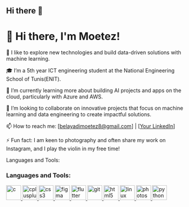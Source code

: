 ## Hi there 👋

<!--
**EMoetez/EMoetez** is a ✨ _special_ ✨ repository because its `README.md` (this file) appears on your GitHub profile.

Here are some ideas to get you started:-->

# 👋 Hi there, I'm Moetez!

🔭 I like to explore new technologies and build data-driven solutions with machine learning.

🎓 I’m a 5th year ICT engineering student at the National Engineering School of Tunis(ENIT).

🌱 I’m currently learning more about building AI projects and apps on the cloud, particularly with Azure and AWS.

👯 I’m looking to collaborate on innovative projects that focus on machine learning and data engineering to create impactful solutions.

📫 How to reach me: [belayadimoetez8@gmail.com] | [[Your LinkedIn](https://www.linkedin.com/in/moetez-belayadi-5000401b8/)] 

⚡ Fun fact: I am keen to photography and often share my work on Instagram, and I play the violin in my free time!

Languages and Tools:
<h3 align="left">Languages and Tools:</h3>
<p align="left"> <a href="https://www.cprogramming.com/" target="Python"> <img src="https://user-images.githubusercontent.com/25181517/183423507-c056a6f9-1ba8-4312-a350-19bcbc5a8697.png" alt="c" width="40" height="40"/> </a>
<a href="https://www.w3schools.com/cpp/" target="_blank"> <img src="https://devicons.github.io/devicon/devicon.git/icons/cplusplus/cplusplus-original.svg" alt="cplusplus" width="40" height="40"/> </a> 
<a href="https://www.w3schools.com/css/" target="_blank"> <img src="https://devicons.github.io/devicon/devicon.git/icons/css3/css3-original-wordmark.svg" alt="css3" width="40" height="40"/> </a>
<a href="https://www.figma.com/" target="_blank"> <img src="https://www.vectorlogo.zone/logos/figma/figma-icon.svg" alt="figma" width="40" height="40"/> </a> <a href="https://flutter.dev" target="_blank"> <img src="https://www.vectorlogo.zone/logos/flutterio/flutterio-icon.svg" alt="flutter" width="40" height="40"/> </a> 
<a href="https://git-scm.com/" target="_blank"> <img src="https://www.vectorlogo.zone/logos/git-scm/git-scm-icon.svg" alt="git" width="40" height="40"/> </a> <a href="https://www.w3.org/html/" target="_blank"> <img src="https://devicons.github.io/devicon/devicon.git/icons/html5/html5-original-wordmark.svg" alt="html5" width="40" height="40"/> </a> 
<a href="https://www.linux.org/" target="_blank"> <img src="https://devicons.github.io/devicon/devicon.git/icons/linux/linux-original.svg" alt="linux" width="40" height="40"/> </a> 
<a href="https://www.photoshop.com/en" target="_blank"> <img src="https://devicons.github.io/devicon/devicon.git/icons/photoshop/photoshop-plain.svg" alt="photoshop" width="40" height="40"/> </a> 
<a href="https://www.python.org" target="_blank"> <img src="https://devicons.github.io/devicon/devicon.git/icons/python/python-original.svg" alt="python" width="40" height="40"/> </a> </p>
